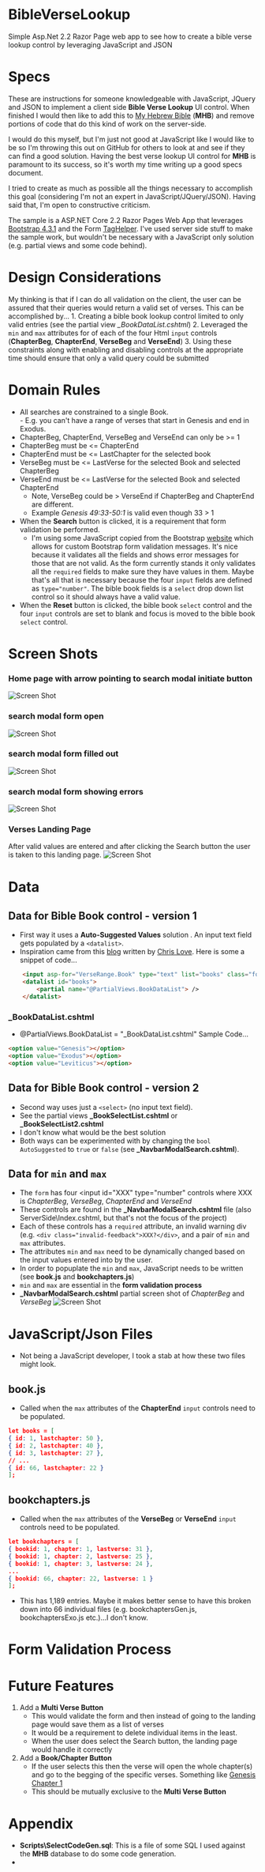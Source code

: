 # BibleVerseLookup
Simple Asp.Net 2.2 Razor Page web app to see how to create a bible verse lookup control by leveraging JavaScript and JSON

# Specs
These are instructions for someone knowledgeable with JavaScript, JQuery and JSON to implement a client side **Bible Verse Lookup** UI control.  When finished I would then like to add this to [My Hebrew Bible](https://myhebrewbible.com) (**MHB**) and remove portions of code that do this kind of work on the server-side.

I would do this myself, but I'm just not good at JavaScript like I would like to be so I'm throwing this out on GitHub for others to look at and see if they can find a good solution.  Having the best verse lookup UI control for **MHB** is paramount to its success, so it's worth my time writing up a good specs document.  

I tried to create as much as possible all the things necessary to accomplish this goal (considering I'm not an expert in JavaScript/JQuery/JSON).  Having said that, I'm open to constructive criticism.  

The sample is a ASP.NET Core 2.2 Razor Pages Web App that leverages [Bootstrap 4.3.1](https://getbootstrap.com/) and the Form [TagHelper](https://docs.microsoft.com/en-us/aspnet/core/mvc/views/working-with-forms?view=aspnetcore-2.2).  I've used server side stuff to make the sample work, but wouldn't be necessary with a JavaScript only solution (e.g. partial views and some code behind).


# Design Considerations
My thinking is that if I can do all validation on the client, the user can be assured that their queries would return a valid set of verses.  This can be accomplished by...
	1. Creating a bible book lookup control limited to only valid entries (see the partial view *_BookDataList.cshtml*)
	2. Leveraged the `min` and `max` attributes for of each of the four Html `input` controls (**ChapterBeg**, **ChapterEnd**, **VerseBeg** and **VerseEnd**)
	3. Using these constraints along with enabling and disabling controls at the appropriate time should ensure that only a valid query could be submitted  

 
# Domain Rules
- All searches are constrained to a single Book.  
		- E.g. you can't have a range of verses that start in Genesis and end in Exodus.
- ChapterBeg, ChapterEnd, VerseBeg and VerseEnd can only be >= 1
- ChapterBeg must be <= ChapterEnd
- ChapterEnd must be <= LastChapter for the selected book
- VerseBeg must be <= LastVerse for the selected Book and selected ChapterBeg
- VerseEnd must be <= LastVerse for the selected Book and selected ChapterEnd
	- Note, VerseBeg could be > VerseEnd if ChapterBeg and ChapterEnd are different.  
	- Example *Genesis 49:33-50:1* is valid even though 33 > 1
- When the **Search** button is clicked, it is a requirement that form validation be performed.
	- I'm using some JavaScript copied from the Bootstrap [website](https://getbootstrap.com/docs/4.3/components/forms/#custom-styles) which allows for custom Bootstrap form validation messages.  It's nice because it validates all the fields and shows error messages for those that are not valid. As the form currently stands it only validates all the `required` fields to make sure they have values in them.  Maybe that's all that is necessary because the four `input` fields are defined as `type="number"`. The bible book fields is a `select` drop down list control so it should always have a valid value.
- When the **Reset** button is clicked, the bible book `select` control and the four `input` controls are set to blank and focus is moved to the bible book `select` control.

# Screen Shots
### Home page with arrow pointing to search modal initiate button
![Screen Shot](docs/screenshot01-home-page.png)

### search modal form open
![Screen Shot](docs/screenshot02-modal-initial.png)

### search modal form filled out
![Screen Shot](docs/screenshot03-modal-populated.png)

### search modal form showing errors
![Screen Shot](docs/screenshot04-modal-showing-errors.png)


### Verses Landing Page
After valid values are entered and after clicking the Search button the user is taken to this landing page.
![Screen Shot](docs/screenshot05-landing-page.png)

# Data

## Data for Bible Book control - version 1
- First way it uses a **Auto-Suggested Values** solution .  An input text field gets populated by a `<datalist>`.
- Inspiration came from this [blog](https://love2dev.com/blog/datalist/) written by [Chris Love](https://github.com/docluv).  Here is some a snippet of code...
```html
	<input asp-for="VerseRange.Book" type="text" list="books" class="form-control" />
	<datalist id="books">
		<partial name="@PartialViews.BookDataList"> />
	</datalist>
```

### _BookDataList.cshtml
- @PartialViews.BookDataList = "_BookDataList.cshtml"
Sample Code...
```html
<option value="Genesis"></option>
<option value="Exodus"></option>
<option value="Leviticus"></option>
```

## Data for Bible Book control - version 2
- Second way uses just a `<select>` (no input text field).
- See the partial views **_BookSelectList.cshtml** or **_BookSelectList2.cshtml**
- I don't know what would be the best solution
- Both ways can be experimented with by changing the `bool AutoSuggested` to `true` or `false` (see **_NavbarModalSearch.cshtml**).


## Data for `min` and `max`
- The `form` has four <input id="XXX" type="number" controls where XXX is *ChapterBeg*, *VerseBeg*, *ChapterEnd* and *VerseEnd*
- These controls are found in the **_NavbarModalSearch.cshtml** file (also ServerSide\Index.cshtml, but that's not the focus of the project)
- Each of these controls has a `required` attribute, an invalid warning div (e.g. `<div class="invalid-feedback">XXX?</div>`, and a pair of `min` and `max` attributes.
- The attributes `min` and `max` need to be dynamically changed based on the input values entered into by the user.
- In order to popuplate the `min` and `max`, JavaScript needs to be written (see **book.js** and **bookchapters.js**)
- `min` and `max` are essential in the **form validation process**
- **_NavbarModalSearch.cshtml** partial screen shot of *ChapterBeg* and *VerseBeg*
		![Screen Shot](docs/screenshot06-NavbarModalSearch-cshtml.png)

# JavaScript/Json Files
- Not being a JavaScript developer, I took a stab at how these two files might look.

## book.js
- Called when the `max` attributes of the **ChapterEnd** `input` controls need to be populated.
```json
let books = [
{ id: 1, lastchapter: 50 },
{ id: 2, lastchapter: 40 },
{ id: 3, lastchapter: 27 },
// ...
{ id: 66, lastchapter: 22 }
]; 
```

## bookchapters.js
- Called when the `max` attributes of the **VerseBeg** or **VerseEnd** `input` controls need to be populated.
```json
let bookchapters = [
{ bookid: 1, chapter: 1, lastverse: 31 },
{ bookid: 1, chapter: 2, lastverse: 25 },
{ bookid: 1, chapter: 3, lastverse: 24 },
...
{ bookid: 66, chapter: 22, lastverse: 1 }
]; 
```
- This has 1,189 entries.  Maybe it makes better sense to have this broken down into 66 individual files (e.g. bookchaptersGen.js, bookchaptersExo.js etc.)...I don't know.


# Form Validation Process


# Future Features
1. Add a **Multi Verse Button**
	- This would validate the form and then instead of going to the landing page would save them as a list of verses
	- It would be a requirement to delete individual items in the least.
	- When the user does select the Search button, the landing page would handle it correctly
2. Add a **Book/Chapter Button**
	- If the user selects this then the verse will open the whole chapter(s) and go to the begging of the specific verses.  Something like [Genesis Chapter 1](https://www.myhebrewbible.com/BookChapter/Genesis/1/god-creates-heaven-earth-plants-animals-a-man-named-adom)
	- This should be mutually exclusive to the **Multi Verse Button**



# Appendix
- **Scripts\SelectCodeGen.sql**: This is a file of some SQL I used against the **MHB** database to do some code generation.
- 
